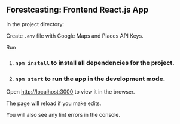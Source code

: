 
## Forestcasting: Frontend React.js App

In the project directory:

Create `.env` file with Google Maps and Places API Keys.


Run

1. ### `npm install` to install all dependencies for the project.<br />

2. ### `npm start` to run the app in the development mode.<br />

Open [http://localhost:3000](http://localhost:3000) to view it in the browser.<br />

The page will reload if you make edits.<br />

You will also see any lint errors in the console.<br />


